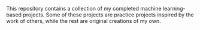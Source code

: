 This repository contains a collection of my completed machine learning-based projects. Some of these projects are practice projects inspired by the work of others, while the rest are original creations of my own. 
